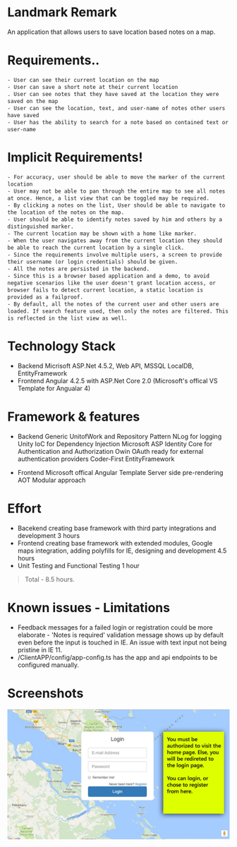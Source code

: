 # Landmark Remark

An application that allows users to save location based notes on a map. 

# Requirements..

    - User can see their current location on the map
    - User can save a short note at their current location
    . User can see notes that they have saved at the location they were saved on the map
    - User can see the location, text, and user-name of notes other users have saved
    - User has the ability to search for a note based on contained text or user-name
    
# Implicit Requirements!
    - For accuracy, user should be able to move the marker of the current location
    - User may not be able to pan through the entire map to see all notes at once. Hence, a list view that can be toggled may be required.
    - By clicking a notes on the list, User should be able to navigate to the location of the notes on the map.
    - User should be able to identify notes saved by him and others by a distinguished marker.
    - The current location may be shown with a home like marker.
    - When the user navigates away from the current location they should be able to reach the current location by a single click.
    - Since the requirements involve multiple users, a screen to provide their username (or login credentials) should be given.
    - All the notes are persisted in the backend.
    - Since this is a browser based application and a demo, to avoid negative scenarios like the user doesn't grant location access, or browser fails to detect current location, a static location is provided as a failproof.
    - By default, all the notes of the current user and other users are loaded. If search feature used, then only the notes are filtered. This is reflected in the list view as well.
    
# Technology Stack

  - Backend 
  Micrisoft ASP.Net 4.5.2, Web API, MSSQL LocalDB, EntityFramework
  - Frontend
  Angular 4.2.5 with ASP.Net Core 2.0 (Microsoft's offical VS Template for Angualar 4)

# Framework & features
  - Backend 
  Generic UnitofWork and Repository Pattern
  NLog for logging
  Unity IoC for Dependency Injection
 Microsoft ASP Identity Core for Authentication and Authorization
Owin OAuth ready for external authentication providers
Coder-First EntityFramework
  
  - Frontend
  Microsoft offical Angular Template
  Server side pre-rendering
  AOT
  Modular approach

# Effort
- Bacekend creating base framework with third party integrations and development
3 hours
- Frontend creating base framework with extended modules, Google maps integration, adding polyfills for IE, designing and development
4.5 hours
- Unit Testing and Functional Testing
1 hour
> Total - 8.5 hours.

# Known issues - Limitations
- Feedback messages for a failed login or registration could be more elaborate - 'Notes is required' validation message shows up by default even before the input is touched in IE. An issue with text input not being pristine in IE 11.
- /ClientAPP/config/app-config.ts has the app and api endpoints to be configured manually.

# Screenshots
![Login](/Screenshots/Login.jpg?raw=true "Login")


